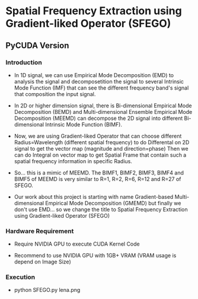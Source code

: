 # Spatial Frequency Extraction using Gradient-liked Operator (SFEGO)
## PyCUDA Version
### Introduction
- In 1D signal, we can use Empirical Mode Decomposition (EMD) to analysis the signal and decomposetition the signal to several Intrinsic Mode Function (IMF) that can see the different frequency band's signal that composition the input signal.

- In 2D or higher dimension signal, there is Bi-dimensional Empirical Mode Decomposition (BEMD) and Multi-dimensional Ensemble Empirical Mode Decomposition (MEEMD) can decompose the 2D signal into different Bi-dimensional Intrinsic Mode Function (BIMF).

- Now, we are using Gradient-liked Operator that can choose different Radius=Wavelength (different spatial frequency) to do Differental on 2D signal to get the vector map (magnitude and direction=phase) Then we can do Integral on vector map to get Spatial Frame that contain such a spatial frequency information in specific Radius.

- So... this is a mimic of MEEMD. The BIMF1, BIMF2, BIMF3, BIMF4 and BIMF5 of MEEMD is very similar to R=1, R=2, R=6, R=12 and R=27 of SFEGO.

- Our work about this project is starting with name Gradient-based Multi-dimensional Empirical Mode Decomposition (GMEMD) but finally we don't use EMD... so we change the title to Spatial Frequency Extraction using Gradient-liked Operator (SFEGO)

### Hardware Requirement
- Require NVIDIA GPU to execute CUDA Kernel Code

- Recommend to use NVIDIA GPU with 1GB+ VRAM (VRAM usage is depend on Image Size)

### Execution
- python SFEGO.py lena.png